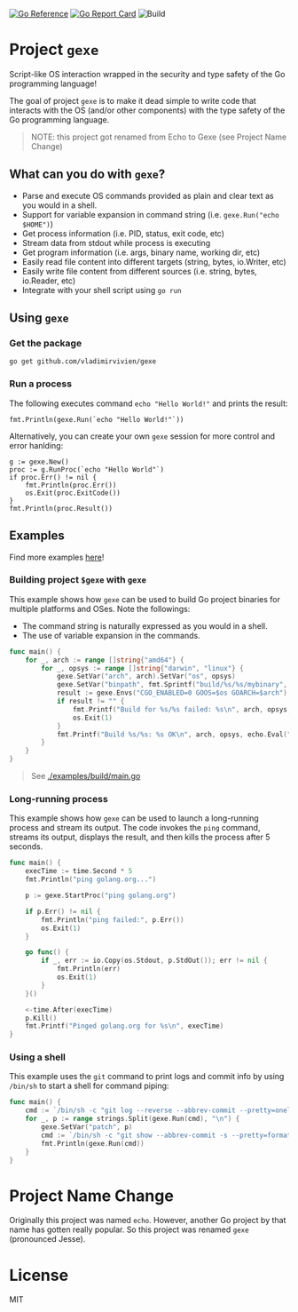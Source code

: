 [![Go Reference](https://pkg.go.dev/badge/github.com/vladimirvivien/gexe.svg)](https://pkg.go.dev/github.com/vladimirvivien/gexe)
[![Go Report Card](https://goreportcard.com/badge/github.com/vladimirvivien/echo)](https://goreportcard.com/report/github.com/vladimirvivien/echo)
![Build](https://github.com/vladimirvivien/gexe/actions/workflows/build.yml/badge.svg)
# Project `gexe`
Script-like OS interaction wrapped in the security and type safety of the Go programming language!

The goal of project `gexe` is to make it dead simple to write code that interacts with the OS (and/or other components) with the type safety of the Go programming language.

> NOTE: this project got renamed from Echo to Gexe (see Project Name Change)

## What can you do with `gexe`?
* Parse and execute OS commands provided as plain and clear text as you would in a shell.
* Support for variable expansion in command string (i.e. `gexe.Run("echo $HOME")`)
* Get process information (i.e. PID, status, exit code, etc)
* Stream data from stdout while process is executing
* Get program information (i.e. args, binary name, working dir, etc)
* Easily read file content into different targets (string, bytes, io.Writer, etc)
* Easily write file content from different sources (i.e. string, bytes, io.Reader, etc)
* Integrate with your shell script using `go run`

## Using `gexe`

### Get the package
```bash=
go get github.com/vladimirvivien/gexe
```

### Run a process
The following executes command `echo "Hello World!"` and prints the result:
```go=
fmt.Println(gexe.Run(`echo "Hello World!"`))
```

Alternatively, you can create your own `gexe` session for more control and error hanlding:

```go=
g := gexe.New()
proc := g.RunProc(`echo "Hello World"`)
if proc.Err() != nil {
    fmt.Println(proc.Err())
    os.Exit(proc.ExitCode())    
}
fmt.Println(proc.Result())
```

## Examples
Find more examples [here](./examples/)!

### Building project `$gexe` with `gexe`
This example shows how `gexe` can be used to build Go project binaries for multiple
platforms and OSes. Note the followings:
* The command string is naturally expressed as you would in a shell.
* The use of variable expansion in the commands.

```go
func main() {
	for _, arch := range []string{"amd64"} {
		for _, opsys := range []string{"darwin", "linux"} {
			gexe.SetVar("arch", arch).SetVar("os", opsys)
			gexe.SetVar("binpath", fmt.Sprintf("build/%s/%s/mybinary", arch, opsys))
			result := gexe.Envs("CGO_ENABLED=0 GOOS=$os GOARCH=$arch").Run("go build -o $binpath .")
			if result != "" {
				fmt.Printf("Build for %s/%s failed: %s\n", arch, opsys, result)
				os.Exit(1)
			}
			fmt.Printf("Build %s/%s: %s OK\n", arch, opsys, echo.Eval("$binpath"))
		}
	}
}
```
> See [./examples/build/main.go](./examples/build/main.go)

### Long-running process
This example shows how `gexe` can be used to launch a long-running process and stream
its output. The code invokes the `ping` command, streams its output, displays the result,
and then kills the process after 5 seconds.

```go
func main() {
	execTime := time.Second * 5
	fmt.Println("ping golang.org...")

	p := gexe.StartProc("ping golang.org")

	if p.Err() != nil {
		fmt.Println("ping failed:", p.Err())
		os.Exit(1)
	}

	go func() {
		if _, err := io.Copy(os.Stdout, p.StdOut()); err != nil {
			fmt.Println(err)
			os.Exit(1)
		}
	}()

	<-time.After(execTime)
	p.Kill()
	fmt.Printf("Pinged golang.org for %s\n", execTime)
}
```

### Using a shell
This example uses the `git` command to print logs and commit info by using `/bin/sh` to start a shell for command piping:

```go
func main() {
	cmd := `/bin/sh -c "git log --reverse --abbrev-commit --pretty=oneline | cut -d ' ' -f1"`
	for _, p := range strings.Split(gexe.Run(cmd), "\n") {
		gexe.SetVar("patch", p)
		cmd := `/bin/sh -c "git show --abbrev-commit -s --pretty=format:'%h %s (%an) %n' ${patch}"`
		fmt.Println(gexe.Run(cmd))
	}
}
```

# Project Name Change
Originally this project was named `echo`.  However, another Go project by that name has gotten really popular.
So this project was renamed `gexe` (pronounced Jesse).
# License
MIT